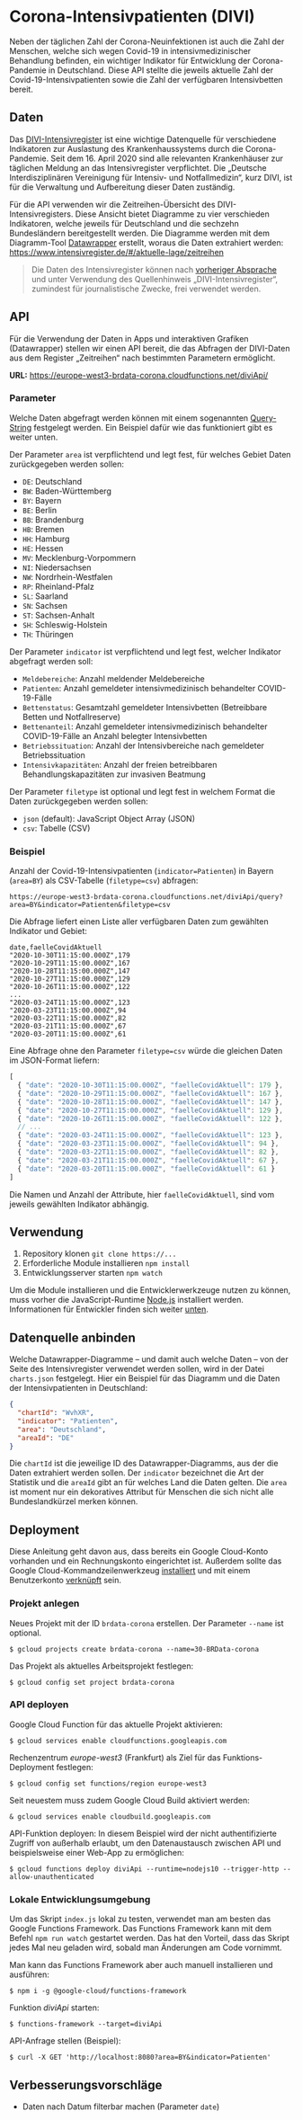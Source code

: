 # Corona-Intensivpatienten (DIVI)

Neben der täglichen Zahl der Corona-Neuinfektionen ist auch die Zahl der Menschen, welche sich wegen Covid-19 in intensivmedizinischer Behandlung befinden, ein wichtiger Indikator für Entwicklung der Corona-Pandemie in Deutschland. Diese API stellte die jeweils aktuelle Zahl der Covid-19-Intensivpatienten sowie die Zahl der verfügbaren Intensivbetten bereit.

## Daten

Das [DIVI-Intensivregister](https://www.intensivregister.de/#/index) ist eine wichtige Datenquelle für verschiedene Indikatoren zur Auslastung des Krankenhaussystems durch die Corona-Pandemie. Seit dem 16. April 2020 sind alle relevanten Krankenhäuser zur täglichen Meldung an das Intensivregister verpflichtet. Die „Deutsche Interdisziplinären Vereinigung für Intensiv- und Notfallmedizin“, kurz DIVI, ist für die Verwaltung und Aufbereitung dieser Daten zuständig.

Für die API verwenden wir die Zeitreihen-Übersicht des DIVI-Intensivregisters. Diese Ansicht bietet Diagramme zu vier verschieden Indikatoren, welche jeweils für Deutschland und die sechzehn Bundesländern bereitgestellt werden. Die Diagramme werden mit dem Diagramm-Tool [Datawrapper](https://www.datawrapper.de/) erstellt, woraus die Daten extrahiert werden: <https://www.intensivregister.de/#/aktuelle-lage/zeitreihen>

>Die Daten des Intensivregister können nach [vorheriger Absprache](mailto:presse@divi.de) und unter Verwendung des Quellenhinweis „DIVI-Intensivregister“, zumindest für journalistische Zwecke, frei verwendet werden.

## API

Für die Verwendung der Daten in Apps und interaktiven Grafiken (Datawrapper) stellen wir einen API bereit, die das Abfragen der DIVI-Daten aus dem Register „Zeitreihen“ nach bestimmten Parametern ermöglicht.

**URL:** <https://europe-west3-brdata-corona.cloudfunctions.net/diviApi/>

### Parameter

Welche Daten abgefragt werden können mit einem sogenannten [Query-String](https://de.wikipedia.org/wiki/Query-String) festgelegt werden. Ein Beispiel dafür wie das funktioniert gibt es weiter unten.

Der Parameter `area` ist verpflichtend und legt fest, für welches Gebiet Daten zurückgegeben werden sollen:

- `DE`: Deutschland
- `BW`: Baden-Württemberg
- `BY`: Bayern
- `BE`: Berlin
- `BB`: Brandenburg
- `HB`: Bremen
- `HH`: Hamburg
- `HE`: Hessen
- `MV`: Mecklenburg-Vorpommern
- `NI`: Niedersachsen
- `NW`: Nordrhein-Westfalen
- `RP`: Rheinland-Pfalz
- `SL`: Saarland
- `SN`: Sachsen
- `ST`: Sachsen-Anhalt
- `SH`: Schleswig-Holstein
- `TH`: Thüringen

Der Parameter `indicator` ist verpflichtend und legt fest, welcher Indikator abgefragt werden soll:

- `Meldebereiche`: Anzahl meldender Meldebereiche
- `Patienten`: Anzahl gemeldeter intensivmedizinisch behandelter COVID-19-Fälle
- `Bettenstatus`: Gesamtzahl gemeldeter Intensivbetten (Betreibbare Betten und Notfallreserve)
- `Bettenanteil`: Anzahl gemeldeter intensivmedizinisch behandelter COVID-19-Fälle an Anzahl belegter Intensivbetten
- `Betriebssituation`: Anzahl der Intensivbereiche nach gemeldeter Betriebssituation
- `Intensivkapazitäten`: Anzahl der freien betreibbaren Behandlungskapazitäten zur invasiven Beatmung

Der Parameter `filetype` ist optional und legt fest in welchem Format die Daten zurückgegeben werden sollen:

- `json` (default): JavaScript Object Array (JSON)
- `csv`: Tabelle (CSV)

### Beispiel

Anzahl der Covid-19-Intensivpatienten (`indicator=Patienten`) in Bayern (`area=BY`) als CSV-Tabelle (`filetype=csv`) abfragen:

```text
https://europe-west3-brdata-corona.cloudfunctions.net/diviApi/query?area=BY&indicator=Patienten&filetype=csv
```

Die Abfrage liefert einen Liste aller verfügbaren Daten zum gewählten Indikator und Gebiet:

```text
date,faelleCovidAktuell
"2020-10-30T11:15:00.000Z",179
"2020-10-29T11:15:00.000Z",167
"2020-10-28T11:15:00.000Z",147
"2020-10-27T11:15:00.000Z",129
"2020-10-26T11:15:00.000Z",122
...
"2020-03-24T11:15:00.000Z",123
"2020-03-23T11:15:00.000Z",94
"2020-03-22T11:15:00.000Z",82
"2020-03-21T11:15:00.000Z",67
"2020-03-20T11:15:00.000Z",61
```

Eine Abfrage ohne den Parameter `filetype=csv` würde die gleichen Daten im JSON-Format liefern:

```javascript
[
  { "date": "2020-10-30T11:15:00.000Z", "faelleCovidAktuell": 179 },
  { "date": "2020-10-29T11:15:00.000Z", "faelleCovidAktuell": 167 },
  { "date": "2020-10-28T11:15:00.000Z", "faelleCovidAktuell": 147 },
  { "date": "2020-10-27T11:15:00.000Z", "faelleCovidAktuell": 129 },
  { "date": "2020-10-26T11:15:00.000Z", "faelleCovidAktuell": 122 },
  // ...
  { "date": "2020-03-24T11:15:00.000Z", "faelleCovidAktuell": 123 },
  { "date": "2020-03-23T11:15:00.000Z", "faelleCovidAktuell": 94 },
  { "date": "2020-03-22T11:15:00.000Z", "faelleCovidAktuell": 82 },
  { "date": "2020-03-21T11:15:00.000Z", "faelleCovidAktuell": 67 },
  { "date": "2020-03-20T11:15:00.000Z", "faelleCovidAktuell": 61 }
]
```

Die Namen und Anzahl der Attribute, hier `faelleCovidAktuell`, sind vom jeweils gewählten Indikator abhängig.

## Verwendung

1. Repository klonen `git clone https://...`
2. Erforderliche Module installieren `npm install`
3. Entwicklungsserver starten `npm watch`

Um die Module installieren und die Entwicklerwerkzeuge nutzen zu können, muss vorher die JavaScript-Runtime [Node.js](https://nodejs.org/en/download/) installiert werden. Informationen für Entwickler finden sich weiter [unten](#user-content-entwickeln).

## Datenquelle anbinden

Welche Datawrapper-Diagramme – und damit auch welche Daten – von der Seite des Intensivregister verwendet werden sollen, wird in der Datei `charts.json` festgelegt. Hier ein Beispiel für das Diagramm und die Daten der Intensivpatienten in Deutschland:

```json
{
  "chartId": "WvhXR",
  "indicator": "Patienten",
  "area": "Deutschland",
  "areaId": "DE"
}
```

Die `chartId` ist die jeweilige ID des Datawrapper-Diagramms, aus der die Daten extrahiert werden sollen. Der `indicator` bezeichnet die Art der Statistik und die `areaId` gibt an für welches Land die Daten gelten. Die `area` ist moment nur ein dekoratives Attribut für Menschen die sich nicht alle Bundeslandkürzel merken können.

## Deployment

Diese Anleitung geht davon aus, dass bereits ein Google Cloud-Konto vorhanden und ein Rechnungskonto eingerichtet ist. Außerdem sollte das Google Cloud-Kommandzeilenwerkzeug [installiert](https://cloud.google.com/sdk/install) und mit einem Benutzerkonto [verknüpft](https://cloud.google.com/sdk/docs/initializing) sein.

### Projekt anlegen

Neues Projekt mit der ID `brdata-corona` erstellen. Der Parameter `--name` ist optional.

```console
$ gcloud projects create brdata-corona --name=30-BRData-corona
```

Das Projekt als aktuelles Arbeitsprojekt festlegen:

```console
$ gcloud config set project brdata-corona
```

### API deployen

Google Cloud Function für das aktuelle Projekt aktivieren:

```console
$ gcloud services enable cloudfunctions.googleapis.com
```

Rechenzentrum *europe-west3* (Frankfurt) als Ziel für das Funktions-Deployment festlegen:

```console
$ gcloud config set functions/region europe-west3
```

Seit neuestem muss zudem Google Cloud Build aktiviert werden:

```console
& gcloud services enable cloudbuild.googleapis.com
```

API-Funktion deployen: In diesem Beispiel wird der nicht authentifizierte Zugriff von außerhalb erlaubt, um den Datenaustausch zwischen API und beispielsweise einer Web-App zu ermöglichen:

```console
$ gcloud functions deploy diviApi --runtime=nodejs10 --trigger-http --allow-unauthenticated
```

### Lokale Entwicklungsumgebung

Um das Skript `index.js` lokal zu testen, verwendet man am besten das Google Functions Framework. Das Functions Framework kann mit dem Befehl `npm run watch` gestartet werden. Das hat den Vorteil, dass das Skript jedes Mal neu geladen wird, sobald man Änderungen am Code vornimmt.

Man kann das Functions Framework aber auch manuell installieren und ausführen:

```console
$ npm i -g @google-cloud/functions-framework
```

Funktion *diviApi* starten:

```console
$ functions-framework --target=diviApi
```

API-Anfrage stellen (Beispiel):

```console
$ curl -X GET 'http://localhost:8080?area=BY&indicator=Patienten'
```

## Verbesserungsvorschläge

- Daten nach Datum filterbar machen (Parameter `date`)
